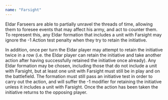```yaml
---
name: "Farsight"
---
```

Eldar Farseers are able to partially unravel the threads of time, allowing them to foresee events that may affect his army, and act to counter them. To represent this, any Eldar formation that includes a unit with Farsight may ignore the -1 Action test penalty when they try to retain the initiative.

In addition, once per turn the Eldar player may attempt to retain the initiative twice in a row (i.e. the Eldar player can retain the initiative and take another action after having successfully retained the initiative once already). Any Eldar formation may be chosen, including those that do not include a unit with Farsight, but at least one unit with Farsight must still be in play and on the battlefield. The formation must still pass an initiative test in order to carry out the action, and will suffer the -1 modifier for retaining the initiative unless it includes a unit with Farsight. Once the action has been taken the initiative returns to the opposing player.